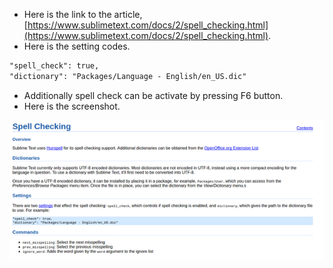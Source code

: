 * Here is the link to the article, [https://www.sublimetext.com/docs/2/spell_checking.html](https://www.sublimetext.com/docs/2/spell_checking.html).
* Here is the setting codes.

```markdown
"spell_check": true,
"dictionary": "Packages/Language - English/en_US.dic"
```

* Additionally spell check can be activate by pressing F6 button.
* Here is the screenshot.

![./20160416-1053-gmt+2-how-to-activate-spell-check-in-sublime-text-1.png](./20160416-1053-gmt+2-how-to-activate-spell-check-in-sublime-text-1.png)